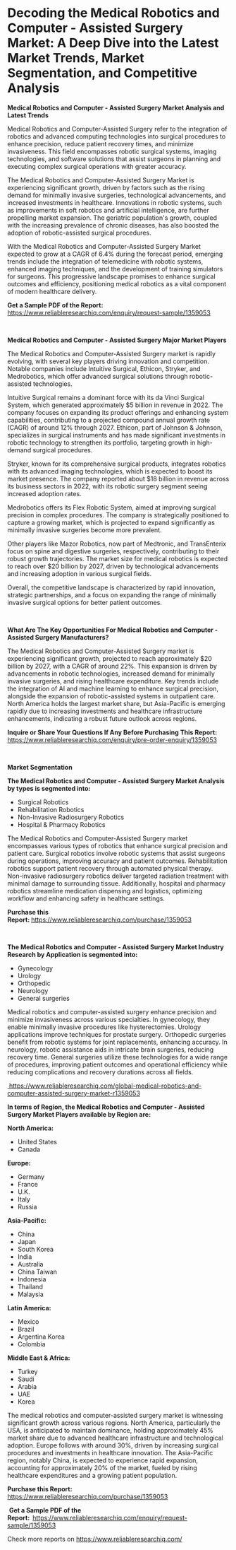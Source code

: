 <p><h1>Decoding the Medical Robotics and Computer - Assisted Surgery Market: A Deep Dive into the Latest Market Trends, Market Segmentation, and Competitive Analysis</h1></p><p><strong>Medical Robotics and Computer - Assisted Surgery Market Analysis and Latest Trends</strong></p>
<p><p>Medical Robotics and Computer-Assisted Surgery refer to the integration of robotics and advanced computing technologies into surgical procedures to enhance precision, reduce patient recovery times, and minimize invasiveness. This field encompasses robotic surgical systems, imaging technologies, and software solutions that assist surgeons in planning and executing complex surgical operations with greater accuracy.</p><p>The Medical Robotics and Computer-Assisted Surgery Market is experiencing significant growth, driven by factors such as the rising demand for minimally invasive surgeries, technological advancements, and increased investments in healthcare. Innovations in robotic systems, such as improvements in soft robotics and artificial intelligence, are further propelling market expansion. The geriatric population's growth, coupled with the increasing prevalence of chronic diseases, has also boosted the adoption of robotic-assisted surgical procedures.</p><p>With the Medical Robotics and Computer-Assisted Surgery Market expected to grow at a CAGR of 6.4% during the forecast period, emerging trends include the integration of telemedicine with robotic systems, enhanced imaging techniques, and the development of training simulators for surgeons. This progressive landscape promises to enhance surgical outcomes and efficiency, positioning medical robotics as a vital component of modern healthcare delivery.</p></p>
<p><strong>Get a Sample PDF of the Report:&nbsp;</strong> <a href="https://www.reliableresearchiq.com/enquiry/request-sample/1359053?utm_campaign=2926&utm_medium=2&utm_source=Github&utm_content=ia&utm_term=22032025&utm_id=medical-robotics-and-computer-assisted-surgery">https://www.reliableresearchiq.com/enquiry/request-sample/1359053</a></p>
<p>&nbsp;</p>
<p><strong>Medical Robotics and Computer - Assisted Surgery Major Market Players</strong></p>
<p><p>The Medical Robotics and Computer-Assisted Surgery market is rapidly evolving, with several key players driving innovation and competition. Notable companies include Intuitive Surgical, Ethicon, Stryker, and Medrobotics, which offer advanced surgical solutions through robotic-assisted technologies.</p><p>Intuitive Surgical remains a dominant force with its da Vinci Surgical System, which generated approximately $5 billion in revenue in 2022. The company focuses on expanding its product offerings and enhancing system capabilities, contributing to a projected compound annual growth rate (CAGR) of around 12% through 2027. Ethicon, part of Johnson & Johnson, specializes in surgical instruments and has made significant investments in robotic technology to strengthen its portfolio, targeting growth in high-demand surgical procedures.</p><p>Stryker, known for its comprehensive surgical products, integrates robotics with its advanced imaging technologies, which is expected to boost its market presence. The company reported about $18 billion in revenue across its business sectors in 2022, with its robotic surgery segment seeing increased adoption rates.</p><p>Medrobotics offers its Flex Robotic System, aimed at improving surgical precision in complex procedures. The company is strategically positioned to capture a growing market, which is projected to expand significantly as minimally invasive surgeries become more prevalent.</p><p>Other players like Mazor Robotics, now part of Medtronic, and TransEnterix focus on spine and digestive surgeries, respectively, contributing to their robust growth trajectories. The market size for medical robotics is expected to reach over $20 billion by 2027, driven by technological advancements and increasing adoption in various surgical fields.</p><p>Overall, the competitive landscape is characterized by rapid innovation, strategic partnerships, and a focus on expanding the range of minimally invasive surgical options for better patient outcomes.</p></p>
<p>&nbsp;</p>
<p><strong>What Are The Key Opportunities For Medical Robotics and Computer - Assisted Surgery Manufacturers?</strong></p>
<p><p>The Medical Robotics and Computer-Assisted Surgery market is experiencing significant growth, projected to reach approximately $20 billion by 2027, with a CAGR of around 22%. This expansion is driven by advancements in robotic technologies, increased demand for minimally invasive surgeries, and rising healthcare expenditure. Key trends include the integration of AI and machine learning to enhance surgical precision, alongside the expansion of robotic-assisted systems in outpatient care. North America holds the largest market share, but Asia-Pacific is emerging rapidly due to increasing investments and healthcare infrastructure enhancements, indicating a robust future outlook across regions.</p></p>
<p><strong>Inquire or Share Your Questions If Any Before Purchasing This Report:</strong> <a href="https://www.reliableresearchiq.com/enquiry/pre-order-enquiry/1359053?utm_campaign=2926&utm_medium=2&utm_source=Github&utm_content=ia&utm_term=22032025&utm_id=medical-robotics-and-computer-assisted-surgery">https://www.reliableresearchiq.com/enquiry/pre-order-enquiry/1359053</a></p>
<p>&nbsp;</p>
<p><strong>Market Segmentation</strong></p>
<p><strong>The Medical Robotics and Computer - Assisted Surgery Market Analysis by types is segmented into:</strong></p>
<p><ul><li>Surgical Robotics</li><li>Rehabilitation Robotics</li><li>Non-Invasive Radiosurgery Robotics</li><li>Hospital & Pharmacy Robotics</li></ul></p>
<p><p>The Medical Robotics and Computer-Assisted Surgery market encompasses various types of robotics that enhance surgical precision and patient care. Surgical robotics involve robotic systems that assist surgeons during operations, improving accuracy and patient outcomes. Rehabilitation robotics support patient recovery through automated physical therapy. Non-invasive radiosurgery robotics deliver targeted radiation treatment with minimal damage to surrounding tissue. Additionally, hospital and pharmacy robotics streamline medication dispensing and logistics, optimizing workflow and enhancing safety in healthcare settings.</p></p>
<p><strong>Purchase this Report:&nbsp;</strong><a href="https://www.reliableresearchiq.com/purchase/1359053?utm_campaign=2926&utm_medium=2&utm_source=Github&utm_content=ia&utm_term=22032025&utm_id=medical-robotics-and-computer-assisted-surgery">https://www.reliableresearchiq.com/purchase/1359053</a></p>
<p>&nbsp;</p>
<p><strong>The Medical Robotics and Computer - Assisted Surgery Market Industry Research by Application is segmented into:</strong></p>
<p><ul><li>Gynecology</li><li>Urology</li><li>Orthopedic</li><li>Neurology</li><li>General surgeries</li></ul></p>
<p><p>Medical robotics and computer-assisted surgery enhance precision and minimize invasiveness across various specialties. In gynecology, they enable minimally invasive procedures like hysterectomies. Urology applications improve techniques for prostate surgery. Orthopedic surgeries benefit from robotic systems for joint replacements, enhancing accuracy. In neurology, robotic assistance aids in intricate brain surgeries, reducing recovery time. General surgeries utilize these technologies for a wide range of procedures, improving patient outcomes and operational efficiency while reducing complications and recovery durations across all fields.</p></p>
<p><a href="https://www.reliableresearchiq.com/global-medical-robotics-and-computer-assisted-surgery-market-r1359053?utm_campaign=2926&utm_medium=2&utm_source=Github&utm_content=ia&utm_term=22032025&utm_id=medical-robotics-and-computer-assisted-surgery">&nbsp;https://www.reliableresearchiq.com/global-medical-robotics-and-computer-assisted-surgery-market-r1359053</a></p>
<p><strong>In terms of Region, the Medical Robotics and Computer - Assisted Surgery Market Players available by Region are:</strong></p>
<p>
    <p> <strong> North America: </strong>
        <ul>
            <li>United States</li>
            <li>Canada</li>
        </ul>
        </p> 
    <p> <strong> Europe: </strong>
        <ul>
            <li>Germany</li>
            <li>France</li>
            <li>U.K.</li>
            <li>Italy</li>
            <li>Russia</li>
        </ul>
        </p> 
    <p> <strong> Asia-Pacific: </strong>
        <ul>
            <li>China</li>
            <li>Japan</li>
            <li>South Korea</li>
            <li>India</li>
            <li>Australia</li>
            <li>China Taiwan</li>
            <li>Indonesia</li>
            <li>Thailand</li>
            <li>Malaysia</li>
        </ul>
        </p> 
    <p> <strong> Latin America: </strong>
        <ul>
            <li>Mexico</li>
            <li>Brazil</li>
            <li>Argentina Korea</li>
            <li>Colombia</li>
        </ul>
        </p> 
    <p> <strong> Middle East & Africa: </strong>
        <ul>
            <li>Turkey</li>
            <li>Saudi</li>
            <li>Arabia</li>
            <li>UAE</li>
            <li>Korea</li>
        </ul>
    </p>
    </p>
<p><p>The medical robotics and computer-assisted surgery market is witnessing significant growth across various regions. North America, particularly the USA, is anticipated to maintain dominance, holding approximately 45% market share due to advanced healthcare infrastructure and technological adoption. Europe follows with around 30%, driven by increasing surgical procedures and investments in healthcare innovation. The Asia-Pacific region, notably China, is expected to experience rapid expansion, accounting for approximately 20% of the market, fueled by rising healthcare expenditures and a growing patient population.</p></p>
<p><strong>Purchase this Report: </strong><a href="https://www.reliableresearchiq.com/purchase/1359053?utm_campaign=2926&utm_medium=2&utm_source=Github&utm_content=ia&utm_term=22032025&utm_id=medical-robotics-and-computer-assisted-surgery">https://www.reliableresearchiq.com/purchase/1359053</a></p>
<p>&nbsp;<strong>Get a Sample PDF of the Report:&nbsp;&nbsp;</strong><a href="https://www.reliableresearchiq.com/enquiry/request-sample/1359053?utm_campaign=2926&utm_medium=2&utm_source=Github&utm_content=ia&utm_term=22032025&utm_id=medical-robotics-and-computer-assisted-surgery">https://www.reliableresearchiq.com/enquiry/request-sample/1359053</a></p>
<p><strong></strong></p>
<p>Check more reports on <a href="https://www.reliableresearchiq.com/?utm_campaign=2926&utm_medium=2&utm_source=Github&utm_content=ia&utm_term=22032025&utm_id=medical-robotics-and-computer-assisted-surgery">https://www.reliableresearchiq.com/</a></p>